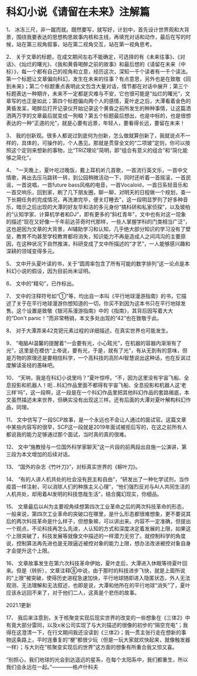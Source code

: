 # 科幻小说《请留在未来》注解篇




1、  冰冻三尺，非一蹴而就。既然要写，就写好，计划中，首先设计世界观和大背景，围绕我要表达的思想构思故事内核和主线，再填充对话和动作，最后在写的时候，站在第三视角叙事，站在第二视角交互，站在第一视角思考。

2、  关于文章的标题，在成文期间左右不能确定，可选择的有《未来往事》、《对话》、《灿烂的曙光》、《我和黄昏喝醉之前的故事》和最后想的《请留在未来（中标）》，每一个都有自己的视角和立意，经历这次，深知一千个读者有一千个读法。第一个标题让文章偏向科幻，发生在未来的往事？有点意思，另外也是在致敬《回到未来》；第二个标题重点表明此文包含大量对话，情节都在对话中展开；第三个标题表达一种期许，未来不一定都是灾难与不安，它也很可能是“灿烂的曙光”，文章写的也正是如此；第四个标题偏向两个人的感情，夏叶走之后，大潭看着金色的黄昏发呆，喝醉后打开记录仪开始记录这个黄昏之前所发生的种种事情，让这篇洒洒两万字的文章最后就变成一狗粮？第五个标题最后想出，也是中标的，也是很想表达的一种“正道的光”，就是心要有远景，年轻人，要看得长远，要留在未来！

3、  我的创新观。很多人都说过到底何为创新，怎么做就算创新了，我就说点不一样的，具体的，可操作的，个人愚见。那就是贯穿全文的“二项玻”定则，你可以按照这个定则来想新的事物，比“TRIZ理论”简明，即“组合有意义的组合”和“简化能够之简化”。

4、  “一天晚上，夏叶吃过晚饭，戴上耳机听几首歌，一首流行英文乐，一首中文情歌，再出去压马路转一转，到公园稍微活动一下，同时还听着一首摇滚，一首民谣，一首说唱，一首future bass风格的电音，一首Vocaloid，一首日系轻音乐和一首交响乐，回到家，刷了几下朋友圈，聊一聊，对明天的日程做一个规划，查一下长期任务的完成情况，再洗漱完毕，便关灯睡去”，这一段明显罗列了好多种音乐，暗示之后出现的大潭的好友华和洁的多元身份“搞科研和私家侦探”，以及玻柏的“认知学家、计算机学者和DJ”，即有更多的“斜杠青年”，文中也有对这一现象的描述“现在又好像一千年前达芬奇时代那样，一些人掌握学科的门类相当广泛”，这也是因为文章的大背景，AI辅助学习和认知，几乎绝大部分知识的学习没有了壁垒，教育不均甚至学校教育都将消失，知识能力不再是造成人之间鸿沟的主要原因，在这种状况下自然推演，科研变成了文中所描述的“才艺”，一人能够感兴趣和深耕的领域变得多元。

5、  文中开头夏叶读的书，关于“圆周率包含了所有可能的数字排列”这一论点是本科幻小说的假设，因为目前尚未证明。

6、  文中的“精句”，已作标出。

7、  文中的注释符号如“①”等，均出自一本叫《平行地球漫游指南》的书，它描述了关于在平行地球漫游你想知道的一切，你买不到因为这本书只在平行地球发售。这个设置是致敬《银河系漫游指南》中的《指南》，其背后因写着大大的“Don't panic！”而非常畅销，本文多处出现的“42”也在致敬于此。

8、  对于大潭弄来42克钯元素过程的详细描述，在真实世界也可能发生。

9、  “电脑AI温馨的提醒着“一会要有光，小心眩光”，在机器的容器内渐渐有了光”，这里是在模仿“上帝说，要有光，于是，就有了光”，有从无到有的意味，但是万物的原理还是要相信科学，一个高科技的高阶AI智慧说出这种话，也在反讽过度解读圣经的愚昧吧。

10、     “天呐，我是在科幻小说里吗？”夏叶惊呼。“不，因为这里没有宇宙飞船、全息投影和机器人！呃…科幻作品里面不都得有宇宙飞船、全息投影和机器人这‘老三样’吗”，这一段啊，这一段是在一个科幻作品里把其他科幻作品的套路揭底，本文虽然描述未来世界，但确实没有出现这三样。还有后面的大潭对夏叶解构科幻作品，同理。

11、     文中仿写了一段SCP故事，是一个永远也不会让人通过的面试官。这篇文章中某些内容写的很早，SCP这一段就是2019年面试被拒后写的，在这之前所有人都说我的能力足够通过那个面试，当时真的真的很难。

12、     文中“施教授与一位国外科学家聊天”这一片段的前两段出自施一公演讲，第三段为本文增加的后续对话。

13、     “国外的杂志《竹叶刀》”，对标真实世界的《柳叶刀》。

14、     “有的人讲人机共处的社会没有民主和自由”，“研发出了一种化学试剂，当作疫苗一样注射，可以消除人们的种族主义心理”，“他们强烈反对与AI人共同生活的人机共处，却用着AI发明的科技悠哉生活”，结合魔幻现实，你细品。

15、     文章最后以AI为主要视角续想第四次工业革命之后的两次科技革命的形态，一般来说，第四次工业革命的突破口在哪里，是什么形态都很难想象，更不要说其后的两次科技革命是什么样子，但想象嘛，可以讲出来。内容不一定准确，但提出一个观点，不论科技再怎么先进，人认知的方式和深度决定着发展的上限，如果这个上限突破了，科技发展等就像文中描述的一样潜力无穷了。就控制科学的角度说，控制算法再先进也是无限逼近被控对象的能力上限，想办法改进被控对象自身才会提升这个上限。

16、     文章故事发生在第六次科技革命伊始，夏叶走后，大潭进入休眠等待夏叶回来。但是（转折），文章注释⑧中说，由于那时的科技进步飞快，就是上面所说的“上限”被突破，使得历史进程急速加快，平行地球随即进入隐匿状态，外人无法观测、无法理解和无法叙述，也即是说，大潭和他所在的平行地球“消失”了，夏叶应该永远回不来了，对于他们二人，这真是个悲伤的故事。

2021.1更新

17、     我后来注意到，关于核聚变实现后现实世界的改变的一些想象在《三体2》中有竟大部分雷同，以及x米公司实现了与大刘描述的很像的初步的“隔空充电”；我得在这澄清一下，在行文期间我还没读到《三体2》；我一贯主张行走在想新的事物这条路上，平时连重复的“梗”都很少玩（但是一玩大家就欢快起来，就像触发器一样）；与大刘在“核聚变实现后的世界”这方面的想象有所重合我又惊又喜。

 

 

“别担心，我们地球的光会到达遥远的星系，在每个太阳系中，我们都重生，所以我们会永远在一起。”————格卢什科夫

